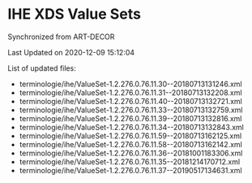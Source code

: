 # IHE XDS Value Sets

Synchronized from ART-DECOR

Last Updated on 2020-12-09 15:12:04

List of updated files:
* terminologie/ihe/ValueSet-1.2.276.0.76.11.30--20180713131246.xml
* terminologie/ihe/ValueSet-1.2.276.0.76.11.31--20180713132208.xml
* terminologie/ihe/ValueSet-1.2.276.0.76.11.40--20180713132721.xml
* terminologie/ihe/ValueSet-1.2.276.0.76.11.33--20180713132759.xml
* terminologie/ihe/ValueSet-1.2.276.0.76.11.39--20180713132816.xml
* terminologie/ihe/ValueSet-1.2.276.0.76.11.34--20180713132843.xml
* terminologie/ihe/ValueSet-1.2.276.0.76.11.59--20180713162125.xml
* terminologie/ihe/ValueSet-1.2.276.0.76.11.58--20180713162142.xml
* terminologie/ihe/ValueSet-1.2.276.0.76.11.36--20181001183306.xml
* terminologie/ihe/ValueSet-1.2.276.0.76.11.35--20181214170712.xml
* terminologie/ihe/ValueSet-1.2.276.0.76.11.37--20190517134631.xml
